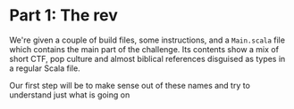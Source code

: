 # Part 1: The rev

We're given a couple of build files, some instructions, and a `Main.scala` file
which contains the main part of the challenge. Its contents show a mix of 
short CTF, pop culture and almost biblical references disguised as types in a
regular Scala file.

Our first step will be to make sense out of these names and try to understand
just what is going on
